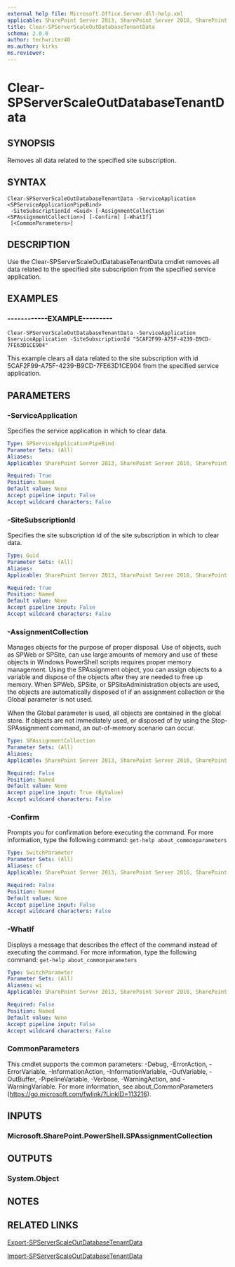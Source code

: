 ```yaml
---
external help file: Microsoft.Office.Server.dll-help.xml
applicable: SharePoint Server 2013, SharePoint Server 2016, SharePoint Server 2019
title: Clear-SPServerScaleOutDatabaseTenantData
schema: 2.0.0
author: techwriter40
ms.author: kirks
ms.reviewer:
---
```


# Clear-SPServerScaleOutDatabaseTenantData

## SYNOPSIS

Removes all data related to the specified site subscription.

## SYNTAX

```
Clear-SPServerScaleOutDatabaseTenantData -ServiceApplication <SPServiceApplicationPipeBind>
 -SiteSubscriptionId <Guid> [-AssignmentCollection <SPAssignmentCollection>] [-Confirm] [-WhatIf]
 [<CommonParameters>]
```

## DESCRIPTION

Use the Clear-SPServerScaleOutDatabaseTenantData cmdlet removes all data related to the specified site subscription from the specified service application.




## EXAMPLES

### ------------EXAMPLE--------- 
```
Clear-SPServerScaleOutDatabaseTenantData -ServiceApplication $serviceApplication -SiteSubscriptionId "5CAF2F99-A75F-4239-B9CD-7FE63D1CE904"
```

This example clears all data related to the site subscription with id 5CAF2F99-A75F-4239-B9CD-7FE63D1CE904 from the specified service application.

## PARAMETERS

### -ServiceApplication

Specifies the service application in which to clear data.

```yaml
Type: SPServiceApplicationPipeBind
Parameter Sets: (All)
Aliases: 
Applicable: SharePoint Server 2013, SharePoint Server 2016, SharePoint Server 2019

Required: True
Position: Named
Default value: None
Accept pipeline input: False
Accept wildcard characters: False
```

### -SiteSubscriptionId

Specifies the site subscription id of the site subscription in which to clear data.

```yaml
Type: Guid
Parameter Sets: (All)
Aliases: 
Applicable: SharePoint Server 2013, SharePoint Server 2016, SharePoint Server 2019

Required: True
Position: Named
Default value: None
Accept pipeline input: False
Accept wildcard characters: False
```

### -AssignmentCollection

Manages objects for the purpose of proper disposal.
Use of objects, such as SPWeb or SPSite, can use large amounts of memory and use of these objects in Windows PowerShell scripts requires proper memory management.
Using the SPAssignment object, you can assign objects to a variable and dispose of the objects after they are needed to free up memory.
When SPWeb, SPSite, or SPSiteAdministration objects are used, the objects are automatically disposed of if an assignment collection or the Global parameter is not used.

When the Global parameter is used, all objects are contained in the global store.
If objects are not immediately used, or disposed of by using the Stop-SPAssignment command, an out-of-memory scenario can occur.

```yaml
Type: SPAssignmentCollection
Parameter Sets: (All)
Aliases: 
Applicable: SharePoint Server 2013, SharePoint Server 2016, SharePoint Server 2019

Required: False
Position: Named
Default value: None
Accept pipeline input: True (ByValue)
Accept wildcard characters: False
```

### -Confirm

Prompts you for confirmation before executing the command.
For more information, type the following command: `get-help about_commonparameters`

```yaml
Type: SwitchParameter
Parameter Sets: (All)
Aliases: cf
Applicable: SharePoint Server 2013, SharePoint Server 2016, SharePoint Server 2019

Required: False
Position: Named
Default value: None
Accept pipeline input: False
Accept wildcard characters: False
```

### -WhatIf

Displays a message that describes the effect of the command instead of executing the command.
For more information, type the following command: `get-help about_commonparameters`

```yaml
Type: SwitchParameter
Parameter Sets: (All)
Aliases: wi
Applicable: SharePoint Server 2013, SharePoint Server 2016, SharePoint Server 2019

Required: False
Position: Named
Default value: None
Accept pipeline input: False
Accept wildcard characters: False
```

### CommonParameters
This cmdlet supports the common parameters: -Debug, -ErrorAction, -ErrorVariable, -InformationAction, -InformationVariable, -OutVariable, -OutBuffer, -PipelineVariable, -Verbose, -WarningAction, and -WarningVariable. For more information, see about_CommonParameters (https://go.microsoft.com/fwlink/?LinkID=113216).

## INPUTS

### Microsoft.SharePoint.PowerShell.SPAssignmentCollection

## OUTPUTS

### System.Object

## NOTES

## RELATED LINKS

[Export-SPServerScaleOutDatabaseTenantData](Export-SPServerScaleOutDatabaseTenantData.md)

[Import-SPServerScaleOutDatabaseTenantData](Import-SPServerScaleOutDatabaseTenantData.md)

